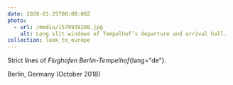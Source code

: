 ```yaml
---
date: 2020-01-25T08:00:00Z
photo:
  - url: /media/1579939200.jpg
    alt: Long slit windows of Tempelhof’s departure and arrival hall.
collection: look_to_europe
---
```

Strict lines of *Flughafen Berlin-Tempelhof*{lang="de"}.

Berlin, Germany (October 2018)

